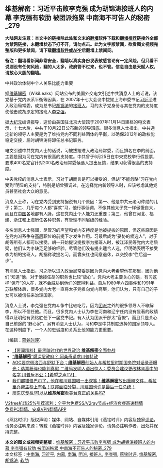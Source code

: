  <h2>维基解密：习近平击败李克强 成为胡锦涛接班人的内幕 李克强有软肋 被团派拖累 中南海不可告人的秘密_279</h2> <p class="notice"><b>大陆网友注意：本文中的链接除此处和文末的<a href="https://github.com/bannedbook/fanqiang" >翻墙</a>软件下载和<a href="https://github.com/killgcd/justmysocks/blob/master/README.md">翻墙推荐</a>链接外全部为禁网链接，未翻墙状态下打不开，请勿点击。此为文字版禁闻，欲看图文视频完整版和更多禁闻，请下载<a href="https://github.com/bannedbook/fanqiang">翻墙软件或APP</a>后翻墙上禁闻网。</p><p>备注：翻墙看新闻非常安全，翻墙以真实身份发表敏感言论有一定风险，但只看不说则没有任何风险，翻的人太多，政府管不过来，也不管。信息自由是天赋人权，请放心大胆的翻墙。</b></p>  <div class="entry"> <p></p> <p>中共政治体制中个人关系比能力重要</p> <p>据<a href="https://www.bannedbook.org/bnews/tag/%e7%bb%b4%e5%9f%ba%e8%a7%a3%e5%af%86/" class="st_tag internal_tag" rel="tag" title="标签 维基解密 下的日志">维基解密</a>&#65288;WikiLeaks&#65289;网站公布的美国外交电文引述中共消息人士的话说&#65292;该党基于党内派系平衡等因素&#65292;在 2007年十七大会议中拔擢上海市委书记<a href="https://www.bannedbook.org/bnews/tag/%e4%b9%a0%e8%bf%91%e5%b9%b3/" class="st_tag internal_tag" rel="tag" title="标签 习近平 下的日志">习近平</a>进入政治局常委&#65292;成为总书记<a href="https://www.bannedbook.org/bnews/tag/%e8%83%a1%e9%94%a6%e6%b6%9b/" class="st_tag internal_tag" rel="tag" title="标签 胡锦涛 下的日志">胡锦涛</a>的<a href="https://www.bannedbook.org/bnews/tag/%E6%8E%A5%E7%8F%AD%E4%BA%BA/" class="st_tag internal_tag" rel="tag" title="标签 接班人 下的日志">接班人</a>&#12290;习的太子党身份与其在党内的支持度使他击败胡原定的接班人<a href="https://www.bannedbook.org/bnews/tag/%e6%9d%8e%e5%85%8b%e5%bc%ba/" class="st_tag internal_tag" rel="tag" title="标签 李克强 下的日志">李克强</a>&#12290; </p>  <p>   据<span class='wp_keywordlink_affiliate'><a href="http://www.epochtimes.com/" title="大纪元" target="_blank">大纪元</a></span>编译报导&#65292;这份由美国驻北京大使馆于2007年11月14日建档的电文表示&#65292;十七大后&#65292;中共于10月22日公布新的领导班底&#12290;很多消息人士指出&#65292;中共选定新的领导人主要是为了维持党内不同利益团体的平衡&#65292;以确保2012年的政权能稳定交接&#65292;届时胡锦涛将卸任总书记职务&#12290;</p> <p>电文引述中共党内人士的话说&#65292;习被拔擢进入政治局常委&#65292;而且排名在李的前面&#65292;主要是因为习在党内有很高的支持度&#12290;中共曾于6月25日在中央党校举行假投票&#65292;要求400名党官针对200名政治局常委候选人提出反馈&#65292;结果习获得很高的支持度&#12290;</p> <p>中央党校的消息人士表示&#65292;习对于胡而言是可以接受的&#65292;但胡&#8220;不能忽略&#8221;习在党内受到&#8220;明显的支持&#8221;&#65292;特别是胡曾强调过&#65292;在选择党内新领导人时&#65292;应该考虑其他党员甚至社会大众的意见&#12290;</p>  <p>消息人士称&#65292;习在党内受到支持据说有几个原因&#65306;第一&#12289;他是中共元老习仲勋的儿子&#65307;第二&#12289;几乎每个人都&#8220;喜欢&#8221;习&#65292;他行事低调&#65292;不像其他太子党一样傲慢自大&#65292;而且在<span class='wp_keywordlink_affiliate'><a href="https://www.bannedbook.org/" title="中国" target="_blank">中国</a></span>各地都有人脉&#65292;这在党内比个人能力还重要&#65307;第三&#12289;他曾在河北&#12289;福建&#12289;浙江和上海历任各种职务&#65292;有管理不同层级的经验&#12290;</p> <p>多名消息人士强调&#65292;尽管习的声望和党内支持度是他被提拔的原因&#65292;但这些原因是在党内派系争夺<span class='wp_keywordlink_affiliate'><a href="https://www.bannedbook.org/bnews/ccpdope/" title="中共高层内幕" target="_blank">高层</a></span>职位的前提下才发生作用&#12290;习最后成为&#8220;妥协的候选人&#8221;&#65292;对于胡等所有人都可以接受&#12290;胡一开始提议提拔李为接班人时&#65292;被江泽民等党内大老质疑&#65292;他们认为李缺乏足够的经验&#12290;尽管他们没有提出适合人选&#65292;但明确表明不接受李为胡的接班人&#12290;胡据称改提名习&#12290;而曾庆红也同意退休&#65292;以交换李&#8220;往后退一步&#8221;&#12290;</p> <p>   有消息人士指出&#65292;习之所以进入政治局常委是因为党内大老希望他在那里&#65292;因为他们&#8220;知道&#8221;他&#65292;对于他接任胡的职务也比较&#8220;放心&#8221;&#12290;党内大老主要关心的是&#65292;有习这样&#8220;保守&#8221;的人在&#65292;就不会威胁到他们的既得利益&#12290;自从1989年<span class='wp_keywordlink'><a href="https://www.bannedbook.org/forum2/topic2509.html" title="《中国六四真相》" target="_blank">六四</a></span>事件和1991年苏联解体后&#65292;很多党内大老一直将太子党推向党内高层&#65292;他们认为&#65292;只有自己的子女可以被信任来治理国家&#12290;</p>  <p>消息人士说&#65292;李克强在党内斗争中比较吃亏&#65292;因为<a href="https://www.bannedbook.org/bnews/tag/%e5%9b%a2%e6%b4%be/" class="st_tag internal_tag" rel="tag" title="标签 团派 下的日志">团派</a>之外的很多领导人不暸解李&#65292;所以不信任他&#12290;而且&#65292;很多党内人士认为李在河南和辽宁任内没有显著的政绩得以证明他有资格胜任下一届党书记&#12290;有人认为团派干部太&#8220;官僚&#8221;&#65292;而且只是关心自己前途的&#8220;野心家&#8221;&#12290;另有消息人士认为&#65292;习和李是中共制度选择的国家领导人&#12290;在这种制度下&#65292;一个人的忠诚度和关系比他的能力更重要&#12290;</p> <p>&#65288;编辑&#65306;<a href="https://www.bannedbook.org/bnews/tag/%e7%87%95%e9%93%ad%e6%97%b6%e8%af%84/" class="st_tag internal_tag" rel="tag" title="标签 燕铭时评 下的日志">燕铭时评</a>&#65289;</p> <ul class='op-related-articles' title='相关阅读'> <li><a href='https://www.bannedbook.org/bnews/comments/20201217/1449604.html' target='_blank'>【要闻精粹】最黑暗时代的世界政治 <b>维基解密</b>全面参战</a></li> <li><a href='https://www.bannedbook.org/bnews/bannedvideo/20201217/1449528.html' target='_blank'>“<b>维基解密</b>”爆深层政府？ 阿桑奇请求川普特赦</a></li> <li><a href='https://www.bannedbook.org/bnews/cbnews/20201217/1449411.html' target='_blank'>AOC要求佩洛西与舒默下台；<b>维基解密</b>创始人与希拉里时期国务院对话录音曝光；选票粉碎也能判真假  二维码发明人语出惊人；委员会建议更改林肯高中的名字 川普斥不公；【希望之声TV】</a></li> <li><a href='https://www.bannedbook.org/bnews/cbnews/20201216/1448536.html' target='_blank'>我们都错怪巴尔了，他在和川建国唱一出双簧！<b>维基解密</b>放出重磅文件，希拉里乔帮主榜上有名！联邦面临分裂，川建国也许是最后一任总统！</a></li> <li><a href='https://www.bannedbook.org/bnews/taiwannews/20200830/1387993.html' target='_blank'>廖东庆专栏/可以从<b>维基解密</b>看美台真正的关系吗?</a></li> </ul> <p class="texttj"> <a href="https://github.com/bannedbook/fanqiang/wiki/V2ray%E6%9C%BA%E5%9C%BA" target="_blank">V2free机场25%引荐返利：全平台免费SS/V2ray节点+经济套餐高速翻墙</a><br/> <a href="https://github.com/bannedbook/fanqiang/wiki/%E7%A6%81%E9%97%BB%E7%BD%91%E5%AE%89%E5%8D%93%E7%BF%BB%E5%A2%99%E6%96%B0%E9%97%BBAPP" target="_blank">免费PC翻墙、安卓VPN翻墙APP</a></p><p>&#12298;燕铭时评&#12299;版权声明&#65306;媒体&#12289;网站&#12289;自媒体引用&#12298;燕铭时评&#12299;内容及独家<span class='wp_keywordlink_affiliate'><a href="https://www.bannedbook.org/bnews/comments/" title="新闻评论" target="_blank">评论</a></span>&#65292;请务必注明来源&#65307;转载&#12298;燕铭时评&#12299;内容及独家评论&#65292;请务必註明作者&#12289;出处并保持完整&#12290;   </p> <a name='sharetosocial'></a>       <div><b>本文的图文或视频完整版</b>：<a href='https://www.bannedbook.org/bnews/comments/20201218/1449949.html'>维基解密：习近平击败李克强 成为胡锦涛接班人的内幕 李克强有软肋 被团派拖累 中南海不可告人的秘密_279</a></div>  </div><!--END ENTRY--> <div class="postfooter"> <div>本文标签：<a href="https://www.bannedbook.org/bnews/tag/%e4%b8%ad%e5%8d%97%e6%b5%b7/" rel="tag">中南海</a>, <a href="https://www.bannedbook.org/bnews/tag/%e4%b9%a0%e8%bf%91%e5%b9%b3/" rel="tag">习近平</a>, <a href="https://www.bannedbook.org/bnews/tag/%E5%86%85%E5%B9%95/" rel="tag">内幕</a>, <a href="https://www.bannedbook.org/bnews/tag/%e5%8d%97%e6%b5%b7/" rel="tag">南海</a>, <a href="https://www.bannedbook.org/bnews/tag/%e5%9b%a2%e6%b4%be/" rel="tag">团派</a>, <a href="https://www.bannedbook.org/bnews/tag/%E6%8E%A5%E7%8F%AD%E4%BA%BA/" rel="tag">接班人</a>, <a href="https://www.bannedbook.org/bnews/tag/%e6%9d%8e%e5%85%8b%e5%bc%ba/" rel="tag">李克强</a>, <a href="https://www.bannedbook.org/bnews/tag/%e7%87%95%e9%93%ad%e6%97%b6%e8%af%84/" rel="tag">燕铭时评</a>, <a href="https://www.bannedbook.org/bnews/tag/%e7%bb%b4%e5%9f%ba%e8%a7%a3%e5%af%86/" rel="tag">维基解密</a>, <a href="https://www.bannedbook.org/bnews/tag/%e8%83%a1%e9%94%a6%e6%b6%9b/" rel="tag">胡锦涛</a>, <a href="https://www.bannedbook.org/bnews/tag/%E8%BD%AF%E8%82%8B/" rel="tag">软肋</a></div>  </div><!--END POSTFOOTER--> 